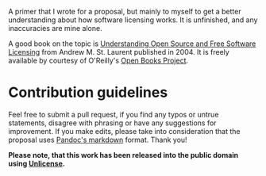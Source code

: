 A primer that I wrote for a proposal, but mainly to myself to get a better understanding about how software licensing works. It is unfinished, and any inaccuracies are mine alone.

A good book on the topic is [Understanding Open Source and Free Software Licensing](http://www.oreilly.com/openbook/osfreesoft/) from Andrew M. St. Laurent published in 2004. It is freely available by courtesy of O'Reilly's [Open Books Project](http://www.oreilly.com/openbook/).

# Contribution guidelines

Feel free to submit a pull request, if you find any typos or untrue statements, disagree with phrasing or have any suggestions for improvement. If you make edits, please take into consideration that the proposal uses [Pandoc's markdown](https://pandoc.org/MANUAL.html) format. Thank you!

**Please note, that this work has been released into the public domain using [Unlicense](http://unlicense.org/).**
